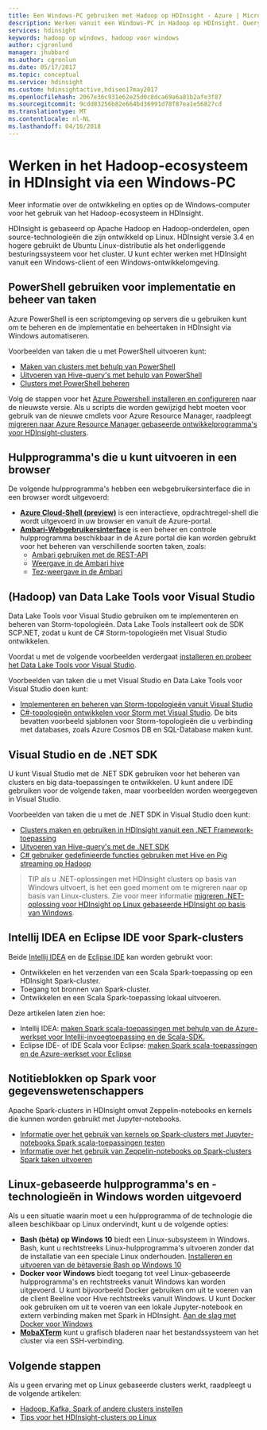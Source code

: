 ```yaml
---
title: Een Windows-PC gebruiken met Hadoop op HDInsight - Azure | Microsoft Docs
description: Werken vanuit een Windows-PC in Hadoop op HDInsight. Query-clusters met PowerShell, Visual Studio- en Linux-hulpprogramma's en beheren. Ontwikkel big data-oplossingen met .NET.
services: hdinsight
keywords: hadoop op windows, hadoop voor windows
author: cjgronlund
manager: jhubbard
ms.author: cgronlun
ms.date: 05/17/2017
ms.topic: conceptual
ms.service: hdinsight
ms.custom: hdinsightactive,hdiseo17may2017
ms.openlocfilehash: 2067e36c931e62e25d0c8dca69a6a81b2afe3f87
ms.sourcegitcommit: 9cdd83256b82e664bd36991d78f87ea1e56827cd
ms.translationtype: MT
ms.contentlocale: nl-NL
ms.lasthandoff: 04/16/2018
---
```

# <a name="work-in-the-hadoop-ecosystem-on-hdinsight-from-a-windows-pc"></a>Werken in het Hadoop-ecosysteem in HDInsight via een Windows-PC

Meer informatie over de ontwikkeling en opties op de Windows-computer voor het gebruik van het Hadoop-ecosysteem in HDInsight. 

HDInsight is gebaseerd op Apache Hadoop en Hadoop-onderdelen, open source-technologieën die zijn ontwikkeld op Linux. HDInsight versie 3.4 en hogere gebruikt de Ubuntu Linux-distributie als het onderliggende besturingssysteem voor het cluster. U kunt echter werken met HDInsight vanuit een Windows-client of een Windows-ontwikkelomgeving.

## <a name="use-powershell-for-deployment-and-management-tasks"></a>PowerShell gebruiken voor implementatie en beheer van taken
Azure PowerShell is een scriptomgeving op servers die u gebruiken kunt om te beheren en de implementatie en beheertaken in HDInsight via Windows automatiseren.

Voorbeelden van taken die u met PowerShell uitvoeren kunt:

* [Maken van clusters met behulp van PowerShell](hdinsight-hadoop-create-linux-clusters-azure-powershell.md)
* [Uitvoeren van Hive-query's met behulp van PowerShell](hadoop/apache-hadoop-use-hive-powershell.md)
* [Clusters met PowerShell beheren](hdinsight-administer-use-powershell.md)

Volg de stappen voor het [Azure Powershell installeren en configureren](https://docs.microsoft.com/powershell/azure/install-azurerm-ps) naar de nieuwste versie. Als u scripts die worden gewijzigd hebt moeten voor gebruik van de nieuwe cmdlets voor Azure Resource Manager, raadpleegt [migreren naar Azure Resource Manager gebaseerde ontwikkelprogramma's voor HDInsight-clusters](hdinsight-hadoop-development-using-azure-resource-manager.md).

## <a name="utilities-you-can-run-in-a-browser"></a>Hulpprogramma's die u kunt uitvoeren in een browser
De volgende hulpprogramma's hebben een webgebruikersinterface die in een browser wordt uitgevoerd:
* **[Azure Cloud-Shell (preview)](https://docs.microsoft.com/azure/cloud-shell/quickstart)**  is een interactieve, opdrachtregel-shell die wordt uitgevoerd in uw browser en vanuit de Azure-portal.
* **[Ambari-Webgebruikersinterface](hdinsight-hadoop-manage-ambari.md)**  is een beheer en controle hulpprogramma beschikbaar in de Azure portal die kan worden gebruikt voor het beheren van verschillende soorten taken, zoals:
    * [Ambari gebruiken met de REST-API](hdinsight-hadoop-manage-ambari-rest-api.md)
    * [Weergave in de Ambari hive](hadoop/apache-hadoop-use-hive-ambari-view.md)
    * [Tez-weergave in de Ambari](hdinsight-debug-ambari-tez-view.md)

## <a name="data-lake-hadoop-tools-for-visual-studio"></a>(Hadoop) van Data Lake Tools voor Visual Studio
Data Lake Tools voor Visual Studio gebruiken om te implementeren en beheren van Storm-topologieën. Data Lake Tools installeert ook de SDK SCP.NET, zodat u kunt de C# Storm-topologieën met Visual Studio ontwikkelen.

Voordat u met de volgende voorbeelden verdergaat [installeren en probeer het Data Lake Tools voor Visual Studio](hadoop/apache-hadoop-visual-studio-tools-get-started.md). 

Voorbeelden van taken die u met Visual Studio en Data Lake Tools voor Visual Studio doen kunt:
* [Implementeren en beheren van Storm-topologieën vanuit Visual Studio](storm/apache-storm-deploy-monitor-topology-linux.md)
* [C#-topologieën ontwikkelen voor Storm met Visual Studio](storm/apache-storm-develop-csharp-visual-studio-topology.md). De bits bevatten voorbeeld sjablonen voor Storm-topologieën die u verbinding met databases, zoals Azure Cosmos DB en SQL-Database maken kunt.

## <a name="visual-studio-and-the-net-sdk"></a>Visual Studio en de .NET SDK 

U kunt Visual Studio met de .NET SDK gebruiken voor het beheren van clusters en big data-toepassingen te ontwikkelen. U kunt andere IDE gebruiken voor de volgende taken, maar voorbeelden worden weergegeven in Visual Studio.

Voorbeelden van taken die u met de .NET SDK in Visual Studio doen kunt:
* [Clusters maken en gebruiken in HDInsight vanuit een .NET Framework-toepassing](hdinsight-hadoop-create-linux-clusters-dotnet-sdk.md)
* [Uitvoeren van Hive-query's met de .NET SDK](hadoop/apache-hadoop-use-hive-dotnet-sdk.md)
* [C# gebruiker gedefinieerde functies gebruiken met Hive en Pig streaming op Hadoop](hadoop/apache-hadoop-hive-pig-udf-dotnet-csharp.md)

> TIP als u .NET-oplossingen met HDInsight clusters op basis van Windows uitvoert, is het een goed moment om te migreren naar op basis van Linux-clusters. Zie voor meer informatie [migreren .NET-oplossing voor HDInsight op Linux gebaseerde HDInsight op basis van Windows](hdinsight-hadoop-migrate-dotnet-to-linux.md).

## <a name="intellij-idea-and-eclipse-ide-for-spark-clusters"></a>Intellij IDEA en Eclipse IDE voor Spark-clusters
Beide [Intellij IDEA](https://www.jetbrains.com/idea/download) en de [Eclipse IDE](https://www.eclipse.org/downloads/) kan worden gebruikt voor:
* Ontwikkelen en het verzenden van een Scala Spark-toepassing op een HDInsight Spark-cluster.
* Toegang tot bronnen van Spark-cluster.
* Ontwikkelen en een Scala Spark-toepassing lokaal uitvoeren.

Deze artikelen laten zien hoe: 
* Intellij IDEA: [maken Spark scala-toepassingen met behulp van de Azure-werkset voor Intellij-invoegtoepassing en de Scala-SDK.](spark/apache-spark-intellij-tool-plugin.md)
* Eclipse IDE- of IDE Scala voor Eclipse: [maken Spark scala-toepassingen en de Azure-werkset voor Eclipse](spark/apache-spark-eclipse-tool-plugin.md) 


## <a name="notebooks-on-spark-for-data-scientists"></a>Notitieblokken op Spark voor gegevenswetenschappers 
Apache Spark-clusters in HDInsight omvat Zeppelin-notebooks en kernels die kunnen worden gebruikt met Jupyter-notebooks. 

* [Informatie over het gebruik van kernels op Spark-clusters met Jupyter-notebooks Spark scala-toepassingen testen](spark/apache-spark-zeppelin-notebook.md)
* [Informatie over het gebruik van Zeppelin-notebooks op Spark-clusters Spark taken uitvoeren](spark/apache-spark-jupyter-notebook-kernels.md) 


## <a name="run-linux-based-tools-and-technologies-on-windows"></a>Linux-gebaseerde hulpprogramma's en -technologieën in Windows worden uitgevoerd

Als u een situatie waarin moet u een hulpprogramma of de technologie die alleen beschikbaar op Linux ondervindt, kunt u de volgende opties:

* **Bash (bèta) op Windows 10** biedt een Linux-subsysteem in Windows. Bash, kunt u rechtstreeks Linux-hulpprogramma's uitvoeren zonder dat de installatie van een speciale Linux onderhouden. [Installeren en uitvoeren van de bètaversie Bash op Windows 10](https://msdn.microsoft.com/commandline/wsl/install_guide)
* **Docker voor Windows** biedt toegang tot veel Linux-gebaseerde hulpprogramma's en rechtstreeks vanuit Windows kan worden uitgevoerd. U kunt bijvoorbeeld Docker gebruiken om uit te voeren van de client Beeline voor Hive rechtstreeks vanuit Windows. U kunt Docker ook gebruiken om uit te voeren van een lokale Jupyter-notebook en extern verbinding maken met Spark in HDInsight. [Aan de slag met Docker voor Windows](https://docs.docker.com/docker-for-windows/)
* **[MobaXTerm](http://mobaxterm.mobatek.net/)**  kunt u grafisch bladeren naar het bestandssysteem van het cluster via een SSH-verbinding.

## <a name="next-steps"></a>Volgende stappen
Als u geen ervaring met op Linux gebaseerde clusters werkt, raadpleegt u de volgende artikelen:
* [Hadoop, Kafka, Spark of andere clusters instellen](hdinsight-hadoop-provision-linux-clusters.md)
* [Tips voor het HDInsight-clusters op Linux](hdinsight-hadoop-linux-information.md)
